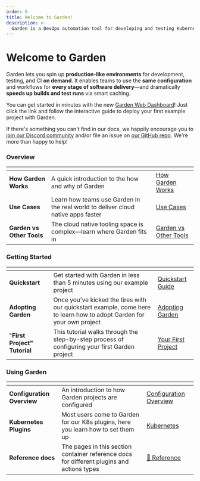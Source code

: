 ```yaml
---
order: 0
title: Welcome to Garden!
description: >-
  Garden is a DevOps automation tool for developing and testing Kubernetes apps faster
---
```


# Welcome to Garden

Garden lets you spin up **production-like environments** for development, testing, and CI **on demand**. It enables teams to use the **same configuration** and workflows for **every stage of software delivery**—and dramatically **speeds up builds and test runs** via smart caching.

You can get started in minutes with the new [Garden Web Dashboard](https://app.garden.io)! Just click the link and follow the interactive guide to deploy your first example project with Garden.

If there's something you can't find in our docs, we happily encourage you to [join our Discord community](https://discord.gg/FrmhuUjFs6) and/or file an issue on [our GitHub repo](https://github.com/garden-io/garden). We're more than happy to help!

### Overview

<table data-view="cards">
  <thead>
    <tr>
      <th></th>
      <th></th>
      <th data-hidden data-card-target data-type="content-ref"></th>
    </tr>
  </thead>
  <tbody>
    <tr>
      <td>
        <strong>How Garden Works</strong>
      </td>
      <td>A quick introduction to the how and why of Garden</td>
      <td><a href="./overview/how-garden-works.md">How Garden Works</a></td>
    </tr>
    <tr>
      <td><strong>Use Cases</strong></td>
      <td>Learn how teams use Garden in the real world to deliver cloud native apps faster</td>
      <td><a href="./overview/use-cases.md">Use Cases</a></td>
    </tr>
    <tr>
      <td><strong>Garden vs Other Tools</strong></td>
      <td>The cloud native tooling space is complex—learn where Garden fits in</td>
      <td><a href="./overview/garden-vs-other-tools.md">Garden vs Other Tools</a></td>
    </tr>
  </tbody>
</table>

### Getting Started

<table data-view="cards">
  <thead>
    <tr>
      <th></th>
      <th></th>
      <th data-hidden data-card-target data-type="content-ref"></th>
    </tr>
  </thead>
  <tbody>
    <tr>
      <td><strong>Quickstart</strong></td>
      <td>Get started with Garden in less than 5 minutes using our example project</td>
      <td><a href="./getting-started/quickstart.md">Quickstart Guide</a></td>
    </tr>
    <tr>
      <td><strong>Adopting Garden</strong></td>
      <td>Once you've kicked the tires with our quickstart example, come here to learn how to adopt Garden for your own project</td>
      <td><a href="./overview/adopting-garden.md">Adopting Garden</a></td>
    </tr>
    <tr>
      <td>"<strong>First Project" Tutorial</strong></td>
      <td>This tutorial walks through the step-by-step process of configuring your first Garden project</td>
      <td><a href="./tutorials/your-first-project/README.md">Your First Project</a></td>
    </tr>
  </tbody>
</table>

### Using Garden

<table data-view="cards">
  <thead>
    <tr>
      <th></th>
      <th></th>
      <th data-hidden data-card-target data-type="content-ref"></th>
    </tr>
  </thead>
  <tbody>
    <tr>
      <td><strong>Configuration Overview</strong></td>
      <td>An introduction to how Garden projects are configured</td>
      <td><a href="./using-garden/configuration-overview.md">Configuration Overview</a></td>
    </tr>
    <tr>
      <td><strong>Kubernetes Plugins</strong></td>
      <td>Most users come to Garden for our K8s plugins, here you learn how to set them up</td>
      <td><a href="./k8s-plugins/about.md">Kubernetes</a></td>
    </tr>
    <tr>
      <td><strong>Reference docs</strong></td>
      <td>The pages in this section container reference docs for different plugins and actions types</td>
      <td><a href="./reference/providers/README.md">🪷 Reference</a></td>
    </tr>
  </tbody>
</table>
